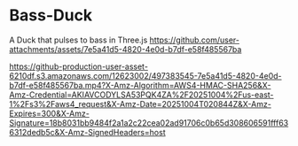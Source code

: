 # Bass-Duck
A Duck that pulses to bass in Three.js
https://github.com/user-attachments/assets/7e5a41d5-4820-4e0d-b7df-e58f485567ba

https://github-production-user-asset-6210df.s3.amazonaws.com/12623002/497383545-7e5a41d5-4820-4e0d-b7df-e58f485567ba.mp4?X-Amz-Algorithm=AWS4-HMAC-SHA256&X-Amz-Credential=AKIAVCODYLSA53PQK4ZA%2F20251004%2Fus-east-1%2Fs3%2Faws4_request&X-Amz-Date=20251004T020844Z&X-Amz-Expires=300&X-Amz-Signature=18b8031bb9484f2a1a2c22cea02ad91706c0b65d308606591fff636312dedb5c&X-Amz-SignedHeaders=host
